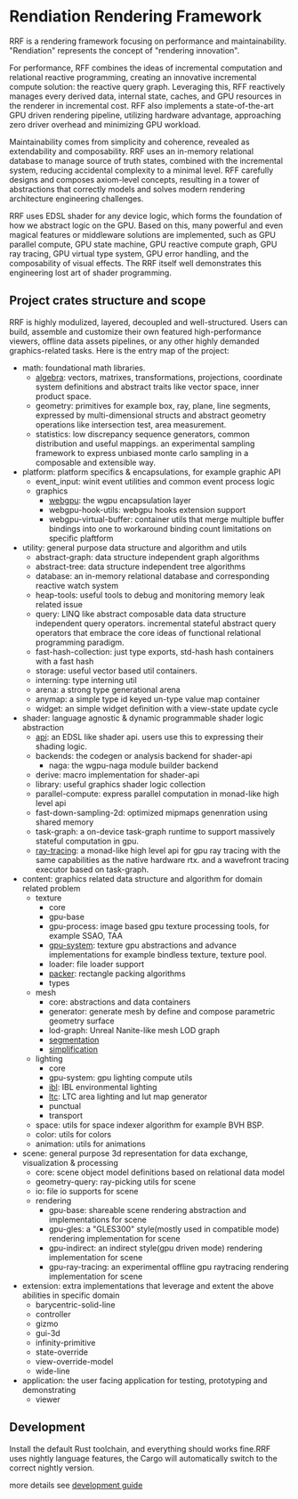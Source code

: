 # Rendiation Rendering Framework

RRF is a rendering framework focusing on performance and maintainability. "Rendiation" represents the concept of "rendering innovation".

For performance, RFF combines the ideas of incremental computation and relational reactive programming, creating an innovative incremental compute solution: the reactive query graph. Leveraging this, RFF reactively manages every derived data, internal state, caches, and GPU resources in the renderer in incremental cost. RFF also implements a state-of-the-art GPU driven rendering pipeline, utilizing hardware advantage, approaching zero driver overhead and minimizing GPU workload.

Maintainability comes from simplicity and coherence, revealed as extendability and composability. RRF uses an in-memory relational database to manage source of truth states, combined with the incremental system, reducing accidental complexity to a minimal level. RFF carefully designs and composes axiom-level concepts, resulting in a tower of abstractions that correctly models and solves modern rendering architecture engineering challenges.

RRF uses EDSL shader for any device logic, which forms the foundation of how we abstract logic on the GPU. Based on this, many powerful and even magical features or middleware solutions are implemented, such as GPU parallel compute, GPU state machine, GPU reactive compute graph, GPU ray tracing, GPU virtual type system, GPU error handling, and the composability of visual effects. The RRF itself well demonstrates this engineering lost art of shader programming.

## Project crates structure and scope

RRF is highly modulized, layered, decoupled and well-structured. Users can build, assemble and customize their own featured high-performance viewers, offline data assets pipelines, or any other highly demanded graphics-related tasks. Here is the entry map of the project:

- math: foundational math libraries.
  - [algebra](./math/algebra/README.md): vectors, matrixes, transformations, projections, coordinate system definitions and abstract traits like vector space, inner product space.
  - geometry: primitives for example box, ray, plane, line segments, expressed by multi-dimensional structs and abstract geometry operations like intersection test, area measurement.
  - statistics: low discrepancy sequence generators, common distribution and useful mappings. an experimental sampling framework to express unbiased monte carlo sampling in a composable and extensible way.
- platform: platform specifics & encapsulations, for example graphic API
  - event_input: winit event utilities and common event process logic
  - graphics
    - [webgpu](./platform/graphics/webgpu/README.md): the wgpu encapsulation layer
    - webgpu-hook-utils: webgpu hooks extension support
    - webgpu-virtual-buffer: container utils that merge multiple buffer bindings into one to workaround binding count limitations on specific plaftform
- utility: general purpose data structure and algorithm and utils
  - abstract-graph: data structure independent graph algorithms
  - abstract-tree: data structure independent tree algorithms
  - database: an in-memory relational database and corresponding reactive watch system
  - heap-tools: useful tools to debug and monitoring memory leak related issue
  - query: LINQ like abstract composable data data structure independent query operators. incremental stateful abstract query operators that embrace the core ideas of functional relational programming paradigm.
  - fast-hash-collection: just type exports, std-hash hash containers with a fast hash
  - storage: useful vector based util containers.
  - interning: type interning util
  - arena: a strong type generational arena
  - anymap: a simple type id keyed un-type value map container
  - widget: an simple widget definition with a view-state update cycle
- shader: language agnostic & dynamic programmable shader logic abstraction
  - [api](./shader/api/README.md): an EDSL like shader api. users use this to expressing their shading logic.
  - backends: the codegen or analysis backend for shader-api
    - naga: the wgpu-naga module builder backend
  - derive: macro implementation for shader-api
  - library: useful graphics shader logic collection
  - parallel-compute: express parallel computation in monad-like high level api
  - fast-down-sampling-2d: optimized mipmaps genenration using shared memory
  - task-graph: a on-device task-graph runtime to support massively stateful computation in gpu.
  - [ray-tracing](./shader/ray-tracing/README.md): a monad-like high level api for gpu ray tracing with the same capabilities as the native hardware rtx. and a wavefront tracing executor based on task-graph.
- content: graphics related data structure and algorithm for domain related problem
  - texture
    - core
    - gpu-base
    - gpu-process: image based gpu texture processing tools, for example SSAO, TAA
    - [gpu-system](./content/texture/gpu-system/README.md): texture gpu abstractions and advance implementations for example bindless texture, texture pool.
    - loader: file loader support
    - [packer](./content/texture/packer/README.md): rectangle packing algorithms
    - types
  - mesh
    - core: abstractions and data containers
    - generator: generate mesh by define and compose parametric geometry surface
    - lod-graph: Unreal Nanite-like mesh LOD graph
    - [segmentation](./content/mesh/segmentation/README.md)
    - [simplification](./content/mesh/simplification/README.md)
  - lighting
    - core
    - gpu-system: gpu lighting compute utils
    - [ibl](./content/lighting/ibl/README.md): IBL environmental lighting
    - [ltc](./content/lighting/ltc/README.md): LTC area lighting and lut map generator
    - punctual
    - transport
  - space: utils for space indexer algorithm for example BVH BSP.
  - color: utils for colors
  - animation: utils for animations
- scene: general purpose 3d representation for data exchange, visualization & processing
  - core: scene object model definitions based on relational data model
  - geometry-query: ray-picking utils for scene
  - io: file io supports for scene
  - rendering
    - gpu-base: shareable scene rendering abstraction and implementations for scene
    - gpu-gles: a "GLES300" style(mostly used in compatible mode) rendering implementation for scene
    - gpu-indirect: an indirect style(gpu driven mode) rendering implementation for scene
    - gpu-ray-tracing: an experimental offline gpu raytracing rendering implementation for scene
- extension: extra implementations that leverage and extent the above abilities in specific domain
  - barycentric-solid-line
  - controller
  - gizmo
  - gui-3d
  - infinity-primitive
  - state-override
  - view-override-model
  - wide-line
- application: the user facing application for testing, prototyping and demonstrating
  - viewer

## Development

Install the default Rust toolchain, and everything should works fine.RRF uses nightly language features, the Cargo will automatically switch to the correct nightly version.

more details see [development guide](./development-guide.md)
